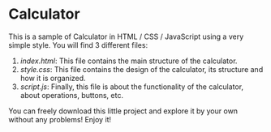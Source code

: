 # Calculator
This is a sample of Calculator in HTML / CSS / JavaScript using a very simple style. You will find 3 different files:

1) *index.html*: This file contains the main structure of the calculator.
2) *style.css*: This file contains the design of the calculator, its structure and how it is organized.
3) *script.js*: Finally, this file is about the functionality of the calculator, about operations, buttons, etc.

You can freely download this little project and explore it by your own without any problems! Enjoy it!
